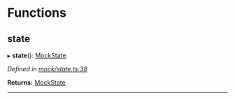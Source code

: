 

# Functions

<a id="state"></a>

##  state

▸ **state**(): [MockState](_mock_types_d_.md#mockstate)

*Defined in [mock/state.ts:38](https://github.com/polkadot-js/api/blob/e8b1225/packages/api-provider/src/mock/state.ts#L38)*

**Returns:** [MockState](_mock_types_d_.md#mockstate)

___

